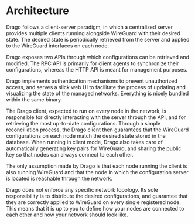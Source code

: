 # Architecture

Drago follows a client-server paradigm, in which a centralized server provides multiple clients running alongside WireGuard with their desired state. The desired state is periodically retrieved from the server and applied to the WireGuard interfaces on each node.

Drago exposes two APIs through which configurations can be retrieved and modified. The RPC API is primarily for client agents to synchronize their configurations, whereas the HTTP API is meant for management purposes.

Drago implements authentication mechanisms to prevent unauthorized access, and serves a slick web UI to facilitate the process of updating and visualizing the state of the managed networks. Everything is nicely bundled within the same binary.

The Drago client, expected to run on every node in the network, is responsible for directly interacting with the server through the API, and for retrieving the most up-to-date configurations. Through a simple reconciliation process, the Drago client then guarantees that the WireGuard configurations on each node match the desired state stored in the database. When running in client mode, Drago also takes care of automatically generating key pairs for WireGuard, and sharing the public key so that nodes can always connect to each other.

The only assumption made by Drago is that each node running the client is also running WireGuard and that the node in which the configuration server is located is reachable through the network.

Drago does not enforce any specific network topology. Its sole responsibility is to distribute the desired configurations, and guarantee that they are correctly applied to WireGuard on every single registered node. This means that it is up to you to define how your nodes are connected to each other and how your network should look like.
